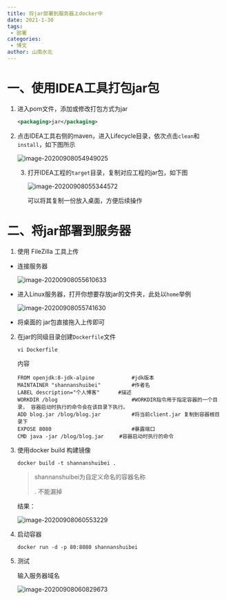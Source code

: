 ```yaml
---
title: 将jar部署到服务器上docker中
date: 2021-1-30
tags:
 - 部署
categories: 
 - 博文
author: 山南水北
---
```


# 一、使用IDEA工具打包jar包
1. 进入pom文件，添加或修改打包方式为jar
    ```xml
    <packaging>jar</packaging>
    ```

2. 点击IDEA工具右侧的maven，进入Lifecycle目录，依次点击`clean`和`install`，如下图所示

    ![image-20200908054949025](https://raw.githubusercontent.com/mjf-shannanshuibei/githubBlogPhotograph/master/img/20200908054956.png)

    3. 打开IDEA工程的`target`目录，复制对应工程的jar包，如下图

       ![image-20200908055344572](https://raw.githubusercontent.com/mjf-shannanshuibei/githubBlogPhotograph/master/img/20200908055344.png)
       
       可以将其复制一份放入桌面，方便后续操作

# 二、将jar部署到服务器

1.  使用 FileZilla 工具上传

   * 连接服务器

     ![image-20200908055610633](https://raw.githubusercontent.com/mjf-shannanshuibei/githubBlogPhotograph/master/img/20200908055610.png)

   * 进入Linux服务器，打开你想要存放jar的文件夹，此处以`home`举例

     ![image-20200908055741630](https://raw.githubusercontent.com/mjf-shannanshuibei/githubBlogPhotograph/master/img/20200908055741.png)

   * 将桌面的 jar包直接拖入上传即可

2. 在jar的同级目录创建`Dockerfile`文件

   ```shell
   vi Dockerfile
   ```

   内容

   ```shell
   FROM openjdk:8-jdk-alpine			#jdk版本
   MAINTAINER "shannanshuibei"			#作者名
   LABEL description="个人博客"		 #描述
   WORKDIR /blog						#WORKDIR指令用于指定容器的一个目录， 容器启动时执行的命令会在该目录下执行。
   ADD blog.jar /blog/blog.jar			#将当前client.jar 复制到容器根目录下
   EXPOSE 8080							#暴露端口
   CMD java -jar /blog/blog.jar		#容器启动时执行的命令
   ```

3. 使用docker build 构建镜像

   ```shell
   docker build -t shannanshuibei .
   ```
   
   > shannanshuibei为自定义命名的容器名称
   >
   > . 不能漏掉
   
   结果：
   
   ![image-20200908060553229](https://raw.githubusercontent.com/mjf-shannanshuibei/githubBlogPhotograph/master/img/20200908060553.png)

4. 启动容器

   ```shell
   docker run -d -p 80:8080 shannanshuibei
   ```

5. 测试

   输入服务器域名

   ![image-20200908060829673](https://raw.githubusercontent.com/mjf-shannanshuibei/githubBlogPhotograph/master/img/20200908060829.png)

   